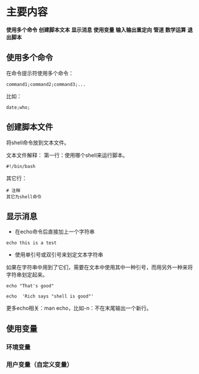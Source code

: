 # 主要内容

**使用多个命令**
**创建脚本文本**
**显示消息**
**使用变量**
**输入输出重定向**
**管道**
**数学运算**
**退出脚本**

## 使用多个命令

在命令提示符使用多个命令：

````
command1;command2;command3;...
````

比如：

````
date;who;
````

## 创建脚本文件

将shell命令放到文本文件。

文本文件解释：
第一行：使用哪个shell来运行脚本。
```
#!/bin/bash 
``` 
其它行：
```
# 注释
其它为shell命令
```

## 显示消息

* 在echo命令后直接加上一个字符串

````
echo this is a test
````

* 使用单引号或双引号来划定文本字符串

如果在字符串中用到了它们，需要在文本中使用其中一种引号，而用另外一种来将字符串划定起来。

````
echo "That's good"
````

````
echo  'Rich says "shell is good"'
````

更多echo相关：man echo，比如-n：不在末尾输出一个新行。


## 使用变量


### 环境变量


### 用户变量（自定义变量）

